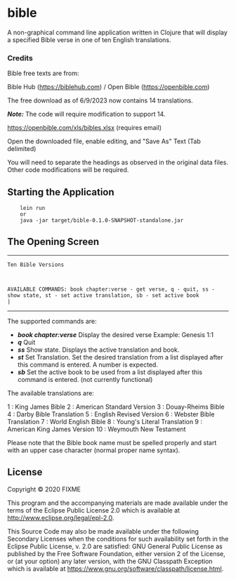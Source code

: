 # bible

A non-graphical command line application written in Clojure that will display a specified Bible verse in one of ten English translations.


### Credits

Bible free texts are from:

Bible Hub (https://biblehub.com) / Open Bible (https://openbible.com)

The free download as of 6/9/2023 now contains 14 translations. 

***Note:*** The code will require modification to support 14.

https://openbible.com/xls/bibles.xlsx (requires email)

Open the downloaded file, enable editing, and "Save As" Text (Tab delimited)

You will need to separate the headings as observed in the original data files. Other code modifications will be required.

## Starting the Application

        lein run
        or
        java -jar target/bible-0.1.0-SNAPSHOT-standalone.jar

## The Opening Screen
---
    

    Ten Bible Versions



    AVAILABLE COMMANDS: book chapter:verse - get verse, q - quit, ss - show state, st - set active translation, sb - set active book
    |
---
The supported commands are:
-  ***book chapter:verse*** Display the desired verse Example: Genesis 1:1
-  ***q***  Quit
-  ***ss***  Show state. Displays the active translation and book.
-  ***st***  Set Translation. Set the desired translation from a list displayed after this command is entered. A number is expected. 
-  ***sb***  Set the active book to be used from a list displayed after this command is entered. (not currently functional)


The available translations are:

1 : King James Bible
2 : American Standard Version
3 : Douay-Rheims Bible
4 : Darby Bible Translation
5 : English Revised Version
6 : Webster Bible Translation
7 : World English Bible
8 : Young's Literal Translation
9 : American King James Version
10 : Weymouth New Testament

Please note that the Bible book name must be spelled properly and start with an upper case character (normal proper name syntax).
## License

Copyright © 2020 FIXME

This program and the accompanying materials are made available under the
terms of the Eclipse Public License 2.0 which is available at
http://www.eclipse.org/legal/epl-2.0.

This Source Code may also be made available under the following Secondary
Licenses when the conditions for such availability set forth in the Eclipse
Public License, v. 2.0 are satisfied: GNU General Public License as published by
the Free Software Foundation, either version 2 of the License, or (at your
option) any later version, with the GNU Classpath Exception which is available
at https://www.gnu.org/software/classpath/license.html.

